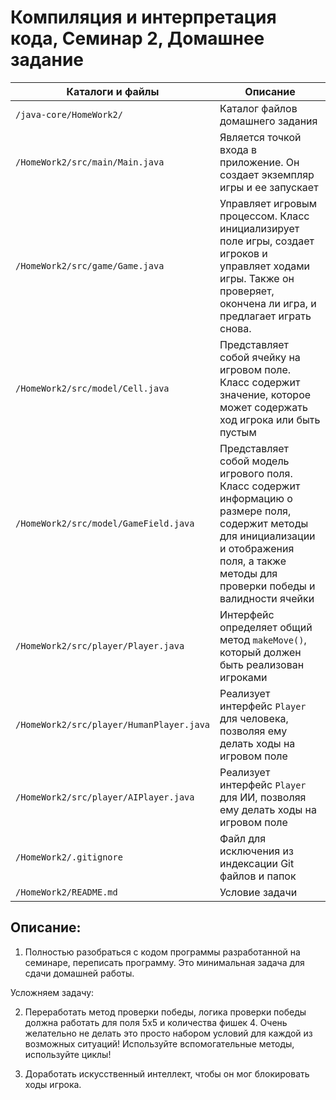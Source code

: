 # Компиляция и интерпретация кода, Семинар 2, Домашнее задание

Каталоги и файлы                               | Описание
-----------------------------------------------|-----------------------------------------------------
`/java-core/HomeWork2/`                        | Каталог файлов домашнего задания
`/HomeWork2/src/main/Main.java`                | Является точкой входа в приложение. Он создает экземпляр игры и ее запускает
`/HomeWork2/src/game/Game.java`                | Управляет игровым процессом. Класс инициализирует поле игры, создает игроков и управляет ходами игры. Также он проверяет, окончена ли игра, и предлагает играть снова.
`/HomeWork2/src/model/Cell.java`               | Представляет собой ячейку на игровом поле. Класс содержит значение, которое может содержать ход игрока или быть пустым
`/HomeWork2/src/model/GameField.java`          | Представляет собой модель игрового поля. Класс содержит информацию о размере поля, содержит методы для инициализации и отображения поля, а также методы для проверки победы и валидности ячейки
`/HomeWork2/src/player/Player.java`            | Интерфейс определяет общий метод `makeMove()`, который должен быть реализован игроками
`/HomeWork2/src/player/HumanPlayer.java`       | Реализует интерфейс `Player` для человека, позволяя ему делать ходы на игровом поле
`/HomeWork2/src/player/AIPlayer.java`          | Реализует интерфейс `Player` для ИИ, позволяя ему делать ходы на игровом поле
`/HomeWork2/.gitignore`                        | Файл для исключения из индексации Git файлов и папок
`/HomeWork2/README.md`                         | Условие задачи

## Описание:

1. Полностью разобраться с кодом программы разработанной на семинаре, переписать программу. Это минимальная задача для сдачи домашней работы.

Усложняем задачу:

2. Переработать метод проверки победы, логика проверки победы должна работать для поля 5х5 и
количества фишек 4. Очень желательно не делать это просто набором условий для каждой из
возможных ситуаций! Используйте вспомогательные методы, используйте циклы!

3. Доработать искусственный интеллект, чтобы он мог блокировать ходы игрока.
